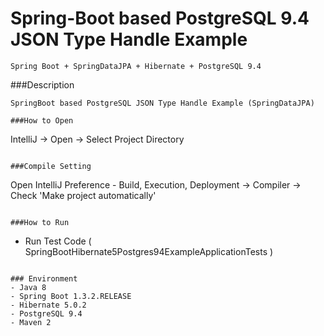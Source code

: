 Spring-Boot based PostgreSQL 9.4 JSON Type Handle Example
=======

```
Spring Boot + SpringDataJPA + Hibernate + PostgreSQL 9.4
```

###Description
```
SpringBoot based PostgreSQL JSON Type Handle Example (SpringDataJPA)

###How to Open
```
IntelliJ -> Open -> Select Project Directory
```

###Compile Setting
```
Open IntelliJ Preference
    - Build, Execution, Deployment -> Compiler
        -> Check 'Make project automatically'
```

###How to Run
```
- Run Test Code ( SpringBootHibernate5Postgres94ExampleApplicationTests )
```

### Environment
- Java 8
- Spring Boot 1.3.2.RELEASE
- Hibernate 5.0.2
- PostgreSQL 9.4
- Maven 2